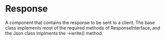# Response

A component that contains the response to be sent to a client. The base class implements most of the required methods of ResponseInterface, and the Json class implments the ->write() method. 
